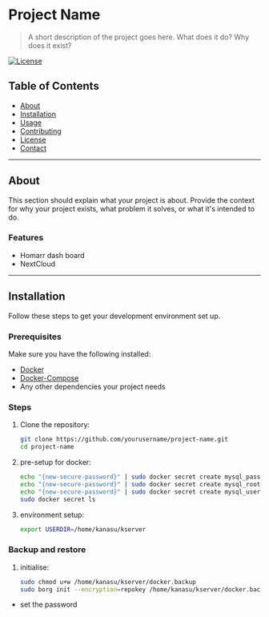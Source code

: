 # Project Name

> A short description of the project goes here. What does it do? Why does it exist?

[![License](https://img.shields.io/badge/license-MIT-blue.svg)](LICENSE)

## Table of Contents
- [About](#about)
- [Installation](#installation)
- [Usage](#usage)
- [Contributing](#contributing)
- [License](#license)
- [Contact](#contact)

---

## About

This section should explain what your project is about. Provide the context for why your project exists, what problem it solves, or what it's intended to do.

### Features
- Homarr dash board
- NextCloud

---

## Installation

Follow these steps to get your development environment set up.

### Prerequisites
Make sure you have the following installed:
- [Docker](https://www.docker.com/)
- [Docker-Compose](https://www.docker-compose.com/)
- Any other dependencies your project needs

### Steps

1. Clone the repository:
   ```bash
   git clone https://github.com/yourusername/project-name.git
   cd project-name

2. pre-setup for docker:
   ```bash
   echo "{new-secure-password}" | sudo docker secret create mysql_password -
   echo "{new-secure-password}" | sudo docker secret create mysql_root_password -
   echo "{new-secure-password}" | sudo docker secret create mysql_user -
   sudo docker secret ls

3. environment setup:
   ```bash
   export USERDIR=/home/kanasu/kserver

### Backup and restore
1. initialise:
   ```bash
   sudo chmod u+w /home/kanasu/kserver/docker.backup
   sudo borg init --encryption=repokey /home/kanasu/kserver/docker.backup
- set the password
